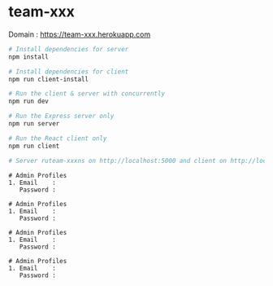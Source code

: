 # team-xxx

Domain : https://team-xxx.herokuapp.com

```bash
# Install dependencies for server
npm install

# Install dependencies for client
npm run client-install

# Run the client & server with concurrently
npm run dev

# Run the Express server only
npm run server

# Run the React client only
npm run client

# Server ruteam-xxxns on http://localhost:5000 and client on http://localhost:3000
```
```
# Admin Profiles
1. Email    : 
   Password :

```
```
# Admin Profiles
1. Email    : 
   Password :
```
```
# Admin Profiles
1. Email    : 
   Password :
```
```
# Admin Profiles
1. Email    : 
   Password :
```
